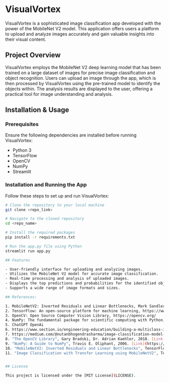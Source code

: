 # VisualVortex

VisualVortex is a sophisticated image classification app developed with the power of the MobileNet V2 model. This application offers users a platform to upload and analyze images accurately and gain valuable insights into their visual content.

## Project Overview

VisualVortex employs the MobileNet V2 deep learning model that has been trained on a large dataset of images for precise image classification and object recognition. Users can upload an image through the app, which is then processed by VisualVortex using the pre-trained model to identify the objects within. The analysis results are displayed to the user, offering a practical tool for image understanding and analysis.

## Installation & Usage

### Prerequisites

Ensure the following dependencies are installed before running VisualVortex:

- Python 3
- TensorFlow
- OpenCV
- NumPy
- Streamlit

### Installation and Running the App

Follow these steps to set up and run VisualVortex:

```bash
# Clone the repository to your local machine
git clone <repo_link>

# Navigate to the cloned repository
cd <repo_name>

# Install the required packages
pip install -r requirements.txt

# Run the app.py file using Python
streamlit run app.py

## Features

- User-friendly interface for uploading and analyzing images.
- Utilizes the MobileNet V2 model for accurate image classification.
- Real-time processing and analysis of uploaded images.
- Displays the top predictions and probabilities for the identified objects.
- Supports a wide range of image formats and sizes.

## References:

1. MobileNetV2: Inverted Residuals and Linear Bottlenecks, Mark Sandler, Andrew Howard, Menglong Zhu, Andrey Zhmoginov, Liang-Chieh Chen, 2018.
2. TensorFlow: An open-source platform for machine learning, https://www.tensorflow.org/
3. OpenCV: Open Source Computer Vision Library, https://opencv.org/
4. NumPy: The fundamental package for scientific computing with Python, https://numpy.org/
5. ChatGPT OpenAi
6. https://www.section.io/engineering-education/building-a-multiclass-image-classifier-using-mobilenet-v2-and-tensorflow/
7. https://medium.com/@nutanbhogendrasharma/image-classification-model-mobilenet-v2-from-tensorflow-hub-8191b28a202a
8. "The OpenCV Library", Gary Bradski, Dr. Adrian Kaehler, 2018. [Link](https://www.mendeley.com/catalogue/the-opencv-library/)
9. "NumPy: A Guide to NumPy", Travis E. Oliphant, 2006. [Link](https://numpy.org/doc/stable/user/)
10. "MobileNetV2: Inverted Residuals and Linear Bottlenecks", TensorFlow Hub, 2020. [Link](https://tfhub.dev/s?module-type=image-classification)
11. "Image Classification with Transfer Learning using MobileNetV2", TensorFlow Tutorial. [Link](https://www.tensorflow.org/tutorials/images/transfer_learning)


## License

This project is licensed under the [MIT License](LICENSE).
